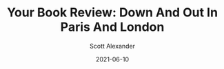 ---
layout: podcast
title: "Your Book Review: Down And Out In Paris And London"
author: Scott Alexander
description: https://astralcodexten.substack.com/p/your-book-review-down-and-out-in
date: 2021-06-10
length: 18163142
duration: 4541
guid: your-book-review-down-and-out-in
---